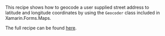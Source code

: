 This recipe shows how to geocode a user supplied street address to latitude and longitude coordinates by using the `Geocoder` class included in Xamarin.Forms.Maps.

The full recipe can be found [here](http://developer.xamarin.com/recipes/cross-platform/xamarin-forms/geocode/).